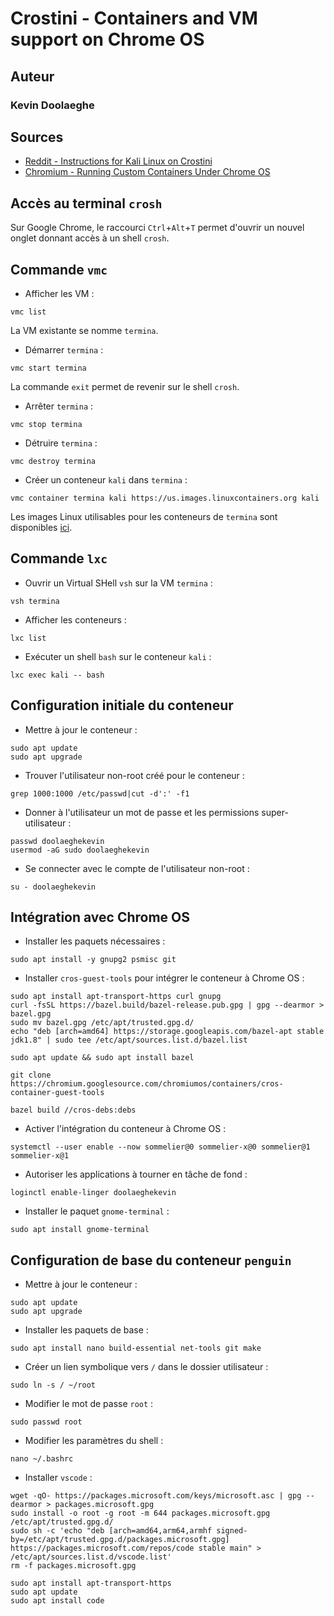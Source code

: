 # Crostini - Containers and VM support on Chrome OS

## Auteur

### Kevin Doolaeghe

## Sources

* [Reddit - Instructions for Kali Linux on Crostini](https://www.reddit.com/r/Crostini/comments/fj8ddg/instructions_for_kali_linux_on_crostini/)
* [Chromium - Running Custom Containers Under Chrome OS](https://chromium.googlesource.com/chromiumos/docs/+/master/containers_and_vms.md)

## Accès au terminal `crosh`

Sur Google Chrome, le raccourci `Ctrl`+`Alt`+`T` permet d'ouvrir un nouvel onglet donnant accès à un shell `crosh`.

## Commande `vmc`

* Afficher les VM :
```
vmc list
```
La VM existante se nomme `termina`.

* Démarrer `termina` :
```
vmc start termina
```
La commande `exit` permet de revenir sur le shell `crosh`.

* Arrêter `termina` :
```
vmc stop termina
```

* Détruire `termina` :
```
vmc destroy termina
```

* Créer un conteneur `kali` dans `termina` :
```
vmc container termina kali https://us.images.linuxcontainers.org kali
```
Les images Linux utilisables pour les conteneurs de `termina` sont disponibles [ici](https://us.images.linuxcontainers.org).

## Commande `lxc`

* Ouvrir un Virtual SHell `vsh` sur la VM `termina` :
```
vsh termina
```

* Afficher les conteneurs :
```
lxc list
```

* Exécuter un shell `bash` sur le conteneur `kali` :
```
lxc exec kali -- bash
```

## Configuration initiale du conteneur

* Mettre à jour le conteneur :
```
sudo apt update
sudo apt upgrade
```

* Trouver l'utilisateur non-root créé pour le conteneur :
```
grep 1000:1000 /etc/passwd|cut -d':' -f1
```

* Donner à l'utilisateur un mot de passe et les permissions super-utilisateur :
```
passwd doolaeghekevin
usermod -aG sudo doolaeghekevin
```

* Se connecter avec le compte de l'utilisateur non-root :
```
su - doolaeghekevin
```

## Intégration avec Chrome OS

* Installer les paquets nécessaires :
```
sudo apt install -y gnupg2 psmisc git
```

* Installer `cros-guest-tools` pour intégrer le conteneur à Chrome OS :
```
sudo apt install apt-transport-https curl gnupg
curl -fsSL https://bazel.build/bazel-release.pub.gpg | gpg --dearmor > bazel.gpg
sudo mv bazel.gpg /etc/apt/trusted.gpg.d/
echo "deb [arch=amd64] https://storage.googleapis.com/bazel-apt stable jdk1.8" | sudo tee /etc/apt/sources.list.d/bazel.list
```

```
sudo apt update && sudo apt install bazel
```

```
git clone https://chromium.googlesource.com/chromiumos/containers/cros-container-guest-tools
```

```
bazel build //cros-debs:debs
```

* Activer l'intégration du conteneur à Chrome OS :
```
systemctl --user enable --now sommelier@0 sommelier-x@0 sommelier@1 sommelier-x@1
```

* Autoriser les applications à tourner en tâche de fond :
```
loginctl enable-linger doolaeghekevin
```

* Installer le paquet `gnome-terminal` :
```
sudo apt install gnome-terminal
```

## Configuration de base du conteneur `penguin`

* Mettre à jour le conteneur :
```
sudo apt update
sudo apt upgrade
```

* Installer les paquets de base :
```
sudo apt install nano build-essential net-tools git make
```

* Créer un lien symbolique vers `/` dans le dossier utilisateur :
```
sudo ln -s / ~/root
```

* Modifier le mot de passe `root` :
```
sudo passwd root
```

* Modifier les paramètres du shell :
```
nano ~/.bashrc
```

* Installer `vscode` :
```
wget -qO- https://packages.microsoft.com/keys/microsoft.asc | gpg --dearmor > packages.microsoft.gpg
sudo install -o root -g root -m 644 packages.microsoft.gpg /etc/apt/trusted.gpg.d/
sudo sh -c 'echo "deb [arch=amd64,arm64,armhf signed-by=/etc/apt/trusted.gpg.d/packages.microsoft.gpg] https://packages.microsoft.com/repos/code stable main" > /etc/apt/sources.list.d/vscode.list'
rm -f packages.microsoft.gpg
```

```
sudo apt install apt-transport-https
sudo apt update
sudo apt install code
```
